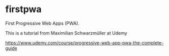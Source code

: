 # firstpwa
First Progressive Web Apps (PWA).

This is a tutorial from Maximilian Schwarzmüller at Udemy

https://www.udemy.com/course/progressive-web-app-pwa-the-complete-guide
